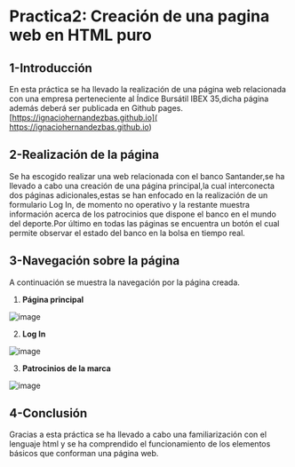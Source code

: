 # Practica2: Creación de una pagina web en HTML puro #
## 1-Introducción ##
En esta práctica se ha llevado la realización de una página web relacionada con una empresa perteneciente al Índice Bursátil IBEX 35,dicha página además deberá ser publicada en Github pages. [https://ignaciohernandezbas.github.io]( https://ignaciohernandezbas.github.io)
## 2-Realización de la página ##
Se ha escogido realizar una web relacionada con el banco Santander,se ha llevado a cabo una creación de una página principal,la cual interconecta dos páginas adicionales,estas se han enfocado en la realización de un formulario Log In, de momento no operativo y la restante muestra información acerca de los patrocinios que dispone el banco en el mundo del deporte.Por último en todas las páginas se encuentra un botón el cual permite observar el estado del banco en la bolsa en tiempo real.
## 3-Navegación sobre la página ##
A continuación se muestra la navegación por la página creada.
1. **Página principal**

![image](https://user-images.githubusercontent.com/91118338/152310398-4e17717e-6cbb-4ca2-a5a7-1090fe524692.png)

2. **Log In**

![image](https://user-images.githubusercontent.com/91118338/152308496-3d058d34-82ac-4f99-8fb4-c5b78e4825ac.png)

3. **Patrocinios de la marca**

![image](https://user-images.githubusercontent.com/91118338/152309103-c053ede6-ca10-4406-9672-0a034a35986b.png)

## 4-Conclusión ## 
Gracias a esta práctica se ha llevado a cabo una familiarización con el lenguaje html y se ha comprendido el funcionamiento de los elementos básicos que conforman una página web.


